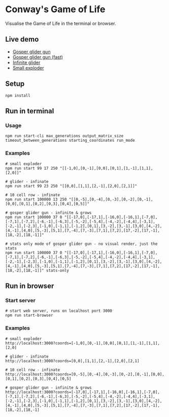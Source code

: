# Conway's Game of Life

Visualise the Game of Life in the terminal or browser.

## Live demo

* [Gosper glider gun](https://sheltonial.github.io/conways-game-of-life/index.html?coords=[-17,0],[-17,1],[-16,0],[-16,1],[-7,0],[-7,1],[-7,2],[-6,-1],[-6,3],[-5,-2],[-5,4],[-4,-2],[-4,4],[-3,1],[-2,-1],[-2,3],[-1,0],[-1,1],[-1,2],[0,1],[3,-2],[3,-1],[3,0],[4,-2],[4,-1],[4,0],[5,-3],[5,1],[7,-4],[7,-3],[7,1],[7,2],[17,-2],[17,-1],[18,-2],[18,-1]&speed=100)
* [Gosper glider gun (fast)](https://sheltonial.github.io/conways-game-of-life/index.html?coords=[-17,0],[-17,1],[-16,0],[-16,1],[-7,0],[-7,1],[-7,2],[-6,-1],[-6,3],[-5,-2],[-5,4],[-4,-2],[-4,4],[-3,1],[-2,-1],[-2,3],[-1,0],[-1,1],[-1,2],[0,1],[3,-2],[3,-1],[3,0],[4,-2],[4,-1],[4,0],[5,-3],[5,1],[7,-4],[7,-3],[7,1],[7,2],[17,-2],[17,-1],[18,-2],[18,-1]&speed=0)
* [Infinite glider](https://sheltonial.github.io/conways-game-of-life/index.html?coords=[0,0],[1,1],[2,-1],[2,0],[2,1]&speed=1000)
* [Small exploder](https://sheltonial.github.io/conways-game-of-life/index.html?coords=[-1,0],[0,-1],[0,0],[0,1],[1,-1],[1,1],[2,0]&speed=1000)

## Setup

```
npm install
```

## Run in terminal

### Usage

```
npm run start-cli max_generations output_matrix_size timeout_between_generations starting_coordinates run_mode
```

### Examples

```
# small exploder
npm run start 99 17 250 "[[-1,0],[0,-1],[0,0],[0,1],[1,-1],[1,1],[2,0]]"

# glider - infinate
npm run start 99 23 250 "[[0,0],[1,1],[2,-1],[2,0],[2,1]]"

# 10 cell row - infinate
npm run start 100000 13 250 "[[0,-5],[0,-4],[0,-3],[0,-2],[0,-1],[0,0],[0,1],[0,2],[0,3],[0,4],[0,5]]"

# gosper glider gun - infinite & grows
npm run start 100000 37 0 "[[-17,0],[-17,1],[-16,0],[-16,1],[-7,0],[-7,1],[-7,2],[-6,-1],[-6,3],[-5,-2],[-5,4],[-4,-2],[-4,4],[-3,1],[-2,-1],[-2,3],[-1,0],[-1,1],[-1,2],[0,1],[3,-2],[3,-1],[3,0],[4,-2],[4,-1],[4,0],[5,-3],[5,1],[7,-4],[7,-3],[7,1],[7,2],[17,-2],[17,-1],[18,-2],[18,-1]]"

# stats only mode of gosper glider gun - no visual render, just the stats
npm run start 100000 37 0 "[[-17,0],[-17,1],[-16,0],[-16,1],[-7,0],[-7,1],[-7,2],[-6,-1],[-6,3],[-5,-2],[-5,4],[-4,-2],[-4,4],[-3,1],[-2,-1],[-2,3],[-1,0],[-1,1],[-1,2],[0,1],[3,-2],[3,-1],[3,0],[4,-2],[4,-1],[4,0],[5,-3],[5,1],[7,-4],[7,-3],[7,1],[7,2],[17,-2],[17,-1],[18,-2],[18,-1]]" stats-only
```

## Run in browser

### Start server

```
# start web server, runs on localhost port 3000
npm run start-browser
```

### Examples

```
# small exploder
http://localhost:3000?coords=[-1,0],[0,-1],[0,0],[0,1],[1,-1],[1,1],[2,0]

# glider - infinate
http://localhost:3000?coords=[0,0],[1,1],[2,-1],[2,0],[2,1]

# 10 cell row - infinate
http://localhost:3000?coords=[0,-5],[0,-4],[0,-3],[0,-2],[0,-1],[0,0],[0,1],[0,2],[0,3],[0,4],[0,5]

# gosper glider gun - infinite & grows
http://localhost:3000?coords=[-17,0],[-17,1],[-16,0],[-16,1],[-7,0],[-7,1],[-7,2],[-6,-1],[-6,3],[-5,-2],[-5,4],[-4,-2],[-4,4],[-3,1],[-2,-1],[-2,3],[-1,0],[-1,1],[-1,2],[0,1],[3,-2],[3,-1],[3,0],[4,-2],[4,-1],[4,0],[5,-3],[5,1],[7,-4],[7,-3],[7,1],[7,2],[17,-2],[17,-1],[18,-2],[18,-1]
```
